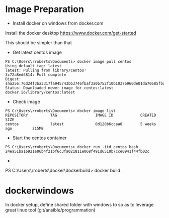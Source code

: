 # Image Preparation

* Install docker on windows from docker.com

Install the docker desktop <https://www.docker.com/get-started>


This should be simpler than that

* Get latest centos image

```
PS C:\Users\rroberts\Documents> docker image pull centos
Using default tag: latest
latest: Pulling from library/centos²
3c72a8ed6814: Pull complete                                                       Digest: sha256:76d24f3ba3317fa945743bb3746fbaf3a0b752f10b10376960de01da70685fbd
Status: Downloaded newer image for centos:latest
docker.io/library/centos:latest
```

* Check image 
  
```
PS C:\Users\rroberts\Documents> docker image list
REPOSITORY          TAG                 IMAGE ID            CREATED             SIZE
centos              latest              0d120b6ccaa8        5 weeks ago         215MB
```

* Start the centos container

```
PS C:\Users\rroberts\Documents> docker run -itd centos bash
24ea51ba16921e06b4f21bf6c3fa021811e068f491d6510b7cce0941f44fb02c
```

* 

PS C:\Users\rroberts\docker\dockerbuild> docker build .



# dockerwindows

In docker setup, define shared folder with windows to so as to leverage great linux tool (git/ansible/programmation)


